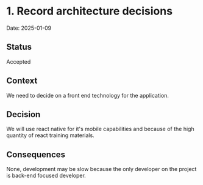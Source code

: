 # 1. Record architecture decisions

Date: 2025-01-09

## Status

Accepted

## Context

We need to decide on a front end technology for the application.
## Decision

We will use react native for it's mobile capabilities and because of the high quantity of react training materials.

## Consequences

None, development may be slow because the only developer on the project is back-end focused developer.